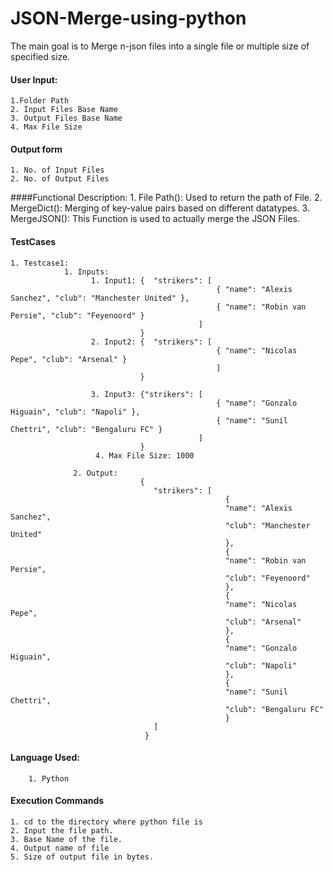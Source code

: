 # JSON-Merge-using-python
The main goal is to Merge n-json files into a single file or multiple size of specified size.

#### User Input:
    1.Folder Path
    2. Input Files Base Name
    3. Output Files Base Name
    4. Max File Size
   
   
#### Output form
    1. No. of Input Files
    2. No. of Output Files
    
    
####Functional Description:
     1. File Path(): Used to return the path of File.
     2. MergeDict(): Merging of key-value pairs based on different datatypes.
     3. MergeJSON(): This Function is used to actually merge the JSON Files.
     

#### TestCases
    1. Testcase1:
                1. Inputs:
                      1. Input1: {  "strikers": [
                                                  { "name": "Alexis Sanchez", "club": "Manchester United" },
                                                  { "name": "Robin van Persie", "club": "Feyenoord" }
                                              ] 
                                 }
                      2. Input2: {  "strikers": [
                                                  { "name": "Nicolas Pepe", "club": "Arsenal" }
                                                  ] 
                                 }
                      
                      3. Input3: {"strikers": [
                                                  { "name": "Gonzalo Higuain", "club": "Napoli" },
                                                  { "name": "Sunil Chettri", "club": "Bengaluru FC" }
                                              ]
                                 }
                       4. Max File Size: 1000
                       
                  2. Output:
                                 {
                                    "strikers": [
                                                    {
                                                    "name": "Alexis Sanchez",
                                                    "club": "Manchester United"
                                                    },
                                                    {
                                                    "name": "Robin van Persie",
                                                    "club": "Feyenoord"
                                                    },
                                                    {
                                                    "name": "Nicolas Pepe",
                                                    "club": "Arsenal"
                                                    },
                                                    {
                                                    "name": "Gonzalo Higuain",
                                                    "club": "Napoli"
                                                    },
                                                    {
                                                    "name": "Sunil Chettri",
                                                    "club": "Bengaluru FC"
                                                    }
                                    ]
                                  }

#### Language Used:
        1. Python
 
     
#### Execution Commands
    1. cd to the directory where python file is
    2. Input the file path.
    3. Base Name of the file.
    4. Output name of file
    5. Size of output file in bytes.
